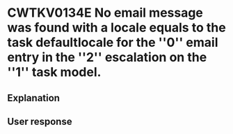 # CWTKV0134E No email message was found with a locale equals to the task defaultlocale for the ''0'' email entry in the ''2'' escalation on the ''1'' task model.

## Explanation

## User response